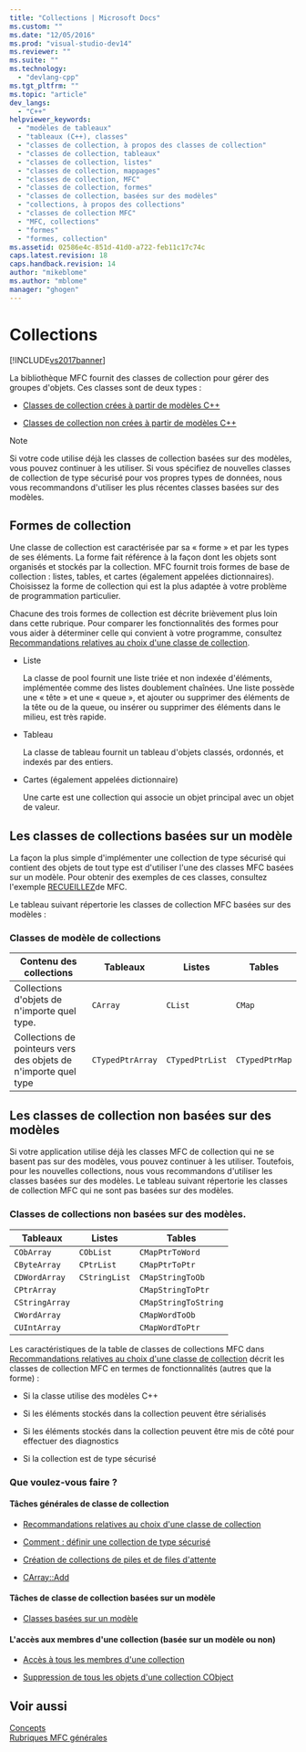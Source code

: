 ```yaml
---
title: "Collections | Microsoft Docs"
ms.custom: ""
ms.date: "12/05/2016"
ms.prod: "visual-studio-dev14"
ms.reviewer: ""
ms.suite: ""
ms.technology: 
  - "devlang-cpp"
ms.tgt_pltfrm: ""
ms.topic: "article"
dev_langs: 
  - "C++"
helpviewer_keywords: 
  - "modèles de tableaux"
  - "tableaux (C++), classes"
  - "classes de collection, à propos des classes de collection"
  - "classes de collection, tableaux"
  - "classes de collection, listes"
  - "classes de collection, mappages"
  - "classes de collection, MFC"
  - "classes de collection, formes"
  - "classes de collection, basées sur des modèles"
  - "collections, à propos des collections"
  - "classes de collection MFC"
  - "MFC, collections"
  - "formes"
  - "formes, collection"
ms.assetid: 02586e4c-851d-41d0-a722-feb11c17c74c
caps.latest.revision: 18
caps.handback.revision: 14
author: "mikeblome"
ms.author: "mblome"
manager: "ghogen"
---
```

# Collections
[!INCLUDE[vs2017banner](../assembler/inline/includes/vs2017banner.md)]

La bibliothèque MFC fournit des classes de collection pour gérer des groupes d'objets.  Ces classes sont de deux types :  
  
-   [Classes de collection crées à partir de modèles C\+\+](#_core_the_template.2d.based_collection_classes)  
  
-   [Classes de collection non crées à partir de modèles C\+\+](#_core_the_collection_classes_not_based_on_templates)  
  
> [!NOTE]
>  Si votre code utilise déjà les classes de collection basées sur des modèles, vous pouvez continuer à les utiliser.  Si vous spécifiez de nouvelles classes de collection de type sécurisé pour vos propres types de données, nous vous recommandons d'utiliser les plus récentes classes basées sur des modèles.  
  
##  <a name="_core_collection_shapes"></a> Formes de collection  
 Une classe de collection est caractérisée par sa « forme » et par les types de ses éléments.  La forme fait référence à la façon dont les objets sont organisés et stockés par la collection.  MFC fournit trois formes de base de collection : listes, tables, et cartes \(également appelées dictionnaires\).  Choisissez la forme de collection qui est la plus adaptée à votre problème de programmation particulier.  
  
 Chacune des trois formes de collection est décrite brièvement plus loin dans cette rubrique.  Pour comparer les fonctionnalités des formes pour vous aider à déterminer celle qui convient à votre programme, consultez [Recommandations relatives au choix d'une classe de collection](../mfc/recommendations-for-choosing-a-collection-class.md).  
  
-   Liste  
  
     La classe de pool fournit une liste triée et non indexée d'éléments, implémentée comme des listes doublement chaînées.  Une liste possède une « tête » et une « queue », et ajouter ou supprimer des éléments de la tête ou de la queue, ou insérer ou supprimer des éléments dans le milieu, est très rapide.  
  
-   Tableau  
  
     La classe de tableau fournit un tableau d'objets classés, ordonnés, et indexés par des entiers.  
  
-   Cartes \(également appelées dictionnaire\)  
  
     Une carte est une collection qui associe un objet principal avec un objet de valeur.  
  
##  <a name="_core_the_template.2d.based_collection_classes"></a> Les classes de collections basées sur un modèle  
 La façon la plus simple d'implémenter une collection de type sécurisé qui contient des objets de tout type est d'utiliser l'une des classes MFC basées sur un modèle.  Pour obtenir des exemples de ces classes, consultez l'exemple [RECUEILLEZ](../top/visual-cpp-samples.md)de MFC.  
  
 Le tableau suivant répertorie les classes de collection MFC basées sur des modèles :  
  
### Classes de modèle de collections  
  
|Contenu des collections|Tableaux|Listes|Tables|  
|-----------------------------|--------------|------------|------------|  
|Collections d'objets de n'importe quel type.|`CArray`|`CList`|`CMap`|  
|Collections de pointeurs vers des objets de n'importe quel type|`CTypedPtrArray`|`CTypedPtrList`|`CTypedPtrMap`|  
  
##  <a name="_core_the_collection_classes_not_based_on_templates"></a> Les classes de collection non basées sur des modèles  
 Si votre application utilise déjà les classes MFC de collection qui ne se basent pas sur des modèles, vous pouvez continuer à les utiliser.  Toutefois, pour les nouvelles collections, nous vous recommandons d'utiliser les classes basées sur des modèles.  Le tableau suivant répertorie les classes de collection MFC qui ne sont pas basées sur des modèles.  
  
### Classes de collections non basées sur des modèles.  
  
|Tableaux|Listes|Tables|  
|--------------|------------|------------|  
|`CObArray`|`CObList`|`CMapPtrToWord`|  
|`CByteArray`|`CPtrList`|`CMapPtrToPtr`|  
|`CDWordArray`|`CStringList`|`CMapStringToOb`|  
|`CPtrArray`||`CMapStringToPtr`|  
|`CStringArray`||`CMapStringToString`|  
|`CWordArray`||`CMapWordToOb`|  
|`CUIntArray`||`CMapWordToPtr`|  
  
 Les caractéristiques de la table de classes de collections MFC dans [Recommandations relatives au choix d'une classe de collection](../mfc/recommendations-for-choosing-a-collection-class.md) décrit les classes de collection MFC en termes de fonctionnalités \(autres que la forme\) :  
  
-   Si la classe utilise des modèles C\+\+  
  
-   Si les éléments stockés dans la collection peuvent être sérialisés  
  
-   Si les éléments stockés dans la collection peuvent être mis de côté pour effectuer des diagnostics  
  
-   Si la collection est de type sécurisé  
  
### Que voulez\-vous faire ?  
  
#### Tâches générales de classe de collection  
  
-   [Recommandations relatives au choix d'une classe de collection](../mfc/recommendations-for-choosing-a-collection-class.md)  
  
-   [Comment : définir une collection de type sécurisé](../mfc/how-to-make-a-type-safe-collection.md)  
  
-   [Création de collections de piles et de files d'attente](../mfc/creating-stack-and-queue-collections.md)  
  
-   [CArray::Add](../Topic/CArray::Add.md)  
  
#### Tâches de classe de collection basées sur un modèle  
  
-   [Classes basées sur un modèle](../mfc/template-based-classes.md)  
  
#### L'accès aux membres d'une collection \(basée sur un modèle ou non\)  
  
-   [Accès à tous les membres d'une collection](../mfc/accessing-all-members-of-a-collection.md)  
  
-   [Suppression de tous les objets d'une collection CObject](../mfc/deleting-all-objects-in-a-cobject-collection.md)  
  
## Voir aussi  
 [Concepts](../mfc/mfc-concepts.md)   
 [Rubriques MFC générales](../mfc/general-mfc-topics.md)